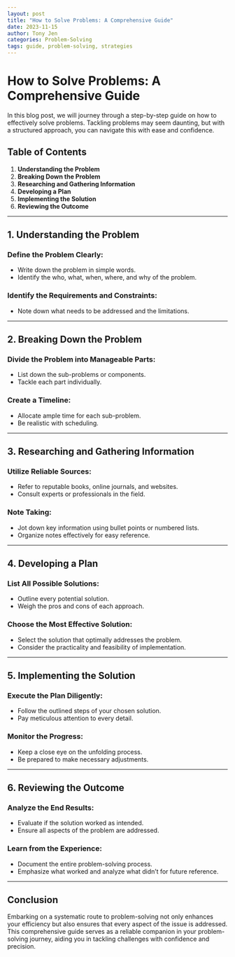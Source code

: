 ```yaml
---
layout: post
title: "How to Solve Problems: A Comprehensive Guide"
date: 2023-11-15
author: Tony Jen
categories: Problem-Solving
tags: guide, problem-solving, strategies
---
```


# How to Solve Problems: A Comprehensive Guide

In this blog post, we will journey through a step-by-step guide on how to effectively solve problems. Tackling problems may seem daunting, but with a structured approach, you can navigate this with ease and confidence.

## Table of Contents

1. **Understanding the Problem**
2. **Breaking Down the Problem**
3. **Researching and Gathering Information**
4. **Developing a Plan**
5. **Implementing the Solution**
6. **Reviewing the Outcome**

---

## 1. **Understanding the Problem**

### Define the Problem Clearly:

- Write down the problem in simple words.
- Identify the who, what, when, where, and why of the problem.

### Identify the Requirements and Constraints:

- Note down what needs to be addressed and the limitations.

---

## 2. **Breaking Down the Problem**

### Divide the Problem into Manageable Parts:

- List down the sub-problems or components.
- Tackle each part individually.

### Create a Timeline:

- Allocate ample time for each sub-problem.
- Be realistic with scheduling.

---

## 3. **Researching and Gathering Information**

### Utilize Reliable Sources:

- Refer to reputable books, online journals, and websites.
- Consult experts or professionals in the field.

### Note Taking:

- Jot down key information using bullet points or numbered lists.
- Organize notes effectively for easy reference.

---

## 4. **Developing a Plan**

### List All Possible Solutions:

- Outline every potential solution.
- Weigh the pros and cons of each approach.

### Choose the Most Effective Solution:

- Select the solution that optimally addresses the problem.
- Consider the practicality and feasibility of implementation.

---

## 5. **Implementing the Solution**

### Execute the Plan Diligently:

- Follow the outlined steps of your chosen solution.
- Pay meticulous attention to every detail.

### Monitor the Progress:

- Keep a close eye on the unfolding process.
- Be prepared to make necessary adjustments.

---

## 6. **Reviewing the Outcome**

### Analyze the End Results:

- Evaluate if the solution worked as intended.
- Ensure all aspects of the problem are addressed.

### Learn from the Experience:

- Document the entire problem-solving process.
- Emphasize what worked and analyze what didn’t for future reference.

---

## Conclusion

Embarking on a systematic route to problem-solving not only enhances your efficiency but also ensures that every aspect of the issue is addressed. This comprehensive guide serves as a reliable companion in your problem-solving journey, aiding you in tackling challenges with confidence and precision.